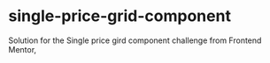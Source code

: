 # single-price-grid-component
Solution for the Single price gird component challenge from Frontend Mentor,
